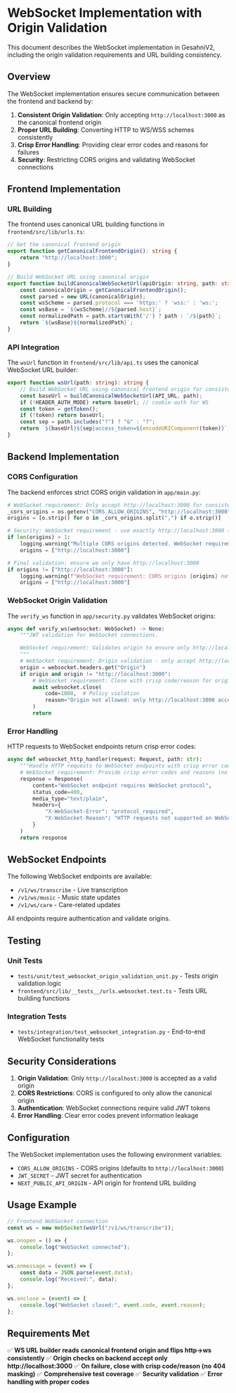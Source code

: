 # WebSocket Implementation with Origin Validation

This document describes the WebSocket implementation in GesahniV2, including the origin validation requirements and URL building consistency.

## Overview

The WebSocket implementation ensures secure communication between the frontend and backend by:

1. **Consistent Origin Validation**: Only accepting `http://localhost:3000` as the canonical frontend origin
2. **Proper URL Building**: Converting HTTP to WS/WSS schemes consistently
3. **Crisp Error Handling**: Providing clear error codes and reasons for failures
4. **Security**: Restricting CORS origins and validating WebSocket connections

## Frontend Implementation

### URL Building

The frontend uses canonical URL building functions in `frontend/src/lib/urls.ts`:

```typescript
// Get the canonical frontend origin
export function getCanonicalFrontendOrigin(): string {
    return "http://localhost:3000";
}

// Build WebSocket URL using canonical origin
export function buildCanonicalWebSocketUrl(apiOrigin: string, path: string): string {
    const canonicalOrigin = getCanonicalFrontendOrigin();
    const parsed = new URL(canonicalOrigin);
    const wsScheme = parsed.protocol === 'https:' ? 'wss:' : 'ws:';
    const wsBase = `${wsScheme}//${parsed.host}`;
    const normalizedPath = path.startsWith('/') ? path : `/${path}`;
    return `${wsBase}${normalizedPath}`;
}
```

### API Integration

The `wsUrl` function in `frontend/src/lib/api.ts` uses the canonical WebSocket URL builder:

```typescript
export function wsUrl(path: string): string {
    // Build WebSocket URL using canonical frontend origin for consistent origin validation
    const baseUrl = buildCanonicalWebSocketUrl(API_URL, path);
    if (!HEADER_AUTH_MODE) return baseUrl; // cookie-auth for WS
    const token = getToken();
    if (!token) return baseUrl;
    const sep = path.includes("?") ? "&" : "?";
    return `${baseUrl}${sep}access_token=${encodeURIComponent(token)}`;
}
```

## Backend Implementation

### CORS Configuration

The backend enforces strict CORS origin validation in `app/main.py`:

```python
# WebSocket requirement: Only accept http://localhost:3000 for consistent origin validation
_cors_origins = os.getenv("CORS_ALLOW_ORIGINS", "http://localhost:3000")
origins = [o.strip() for o in _cors_origins.split(",") if o.strip()]

# Security: WebSocket requirement - use exactly http://localhost:3000 (not 127.0.0.1:3000)
if len(origins) > 1:
    logging.warning("Multiple CORS origins detected. WebSocket requirement: use exactly http://localhost:3000")
    origins = ["http://localhost:3000"]

# Final validation: ensure we only have http://localhost:3000
if origins != ["http://localhost:3000"]:
    logging.warning(f"WebSocket requirement: CORS origins {origins} not canonical. Using http://localhost:3000")
    origins = ["http://localhost:3000"]
```

### WebSocket Origin Validation

The `verify_ws` function in `app/security.py` validates WebSocket origins:

```python
async def verify_ws(websocket: WebSocket) -> None:
    """JWT validation for WebSocket connections.

    WebSocket requirement: Validates origin to ensure only http://localhost:3000 is accepted.
    """
    # WebSocket requirement: Origin validation - only accept http://localhost:3000
    origin = websocket.headers.get("Origin")
    if origin and origin != "http://localhost:3000":
        # WebSocket requirement: Close with crisp code/reason for origin mismatch
        await websocket.close(
            code=1008,  # Policy violation
            reason="Origin not allowed: only http://localhost:3000 accepted"
        )
        return
```

### Error Handling

HTTP requests to WebSocket endpoints return crisp error codes:

```python
async def websocket_http_handler(request: Request, path: str):
    """Handle HTTP requests to WebSocket endpoints with crisp error codes and reasons."""
    # WebSocket requirement: Provide crisp error codes and reasons (no 404 masking)
    response = Response(
        content="WebSocket endpoint requires WebSocket protocol",
        status_code=400,
        media_type="text/plain",
        headers={
            "X-WebSocket-Error": "protocol_required",
            "X-WebSocket-Reason": "HTTP requests not supported on WebSocket endpoints"
        }
    )
    return response
```

## WebSocket Endpoints

The following WebSocket endpoints are available:

- `/v1/ws/transcribe` - Live transcription
- `/v1/ws/music` - Music state updates
- `/v1/ws/care` - Care-related updates

All endpoints require authentication and validate origins.

## Testing

### Unit Tests

- `tests/unit/test_websocket_origin_validation_unit.py` - Tests origin validation logic
- `frontend/src/lib/__tests__/urls.websocket.test.ts` - Tests URL building functions

### Integration Tests

- `tests/integration/test_websocket_integration.py` - End-to-end WebSocket functionality tests

## Security Considerations

1. **Origin Validation**: Only `http://localhost:3000` is accepted as a valid origin
2. **CORS Restrictions**: CORS is configured to only allow the canonical origin
3. **Authentication**: WebSocket connections require valid JWT tokens
4. **Error Handling**: Clear error codes prevent information leakage

## Configuration

The WebSocket implementation uses the following environment variables:

- `CORS_ALLOW_ORIGINS` - CORS origins (defaults to `http://localhost:3000`)
- `JWT_SECRET` - JWT secret for authentication
- `NEXT_PUBLIC_API_ORIGIN` - API origin for frontend URL building

## Usage Example

```typescript
// Frontend WebSocket connection
const ws = new WebSocket(wsUrl("/v1/ws/transcribe"));

ws.onopen = () => {
    console.log("WebSocket connected");
};

ws.onmessage = (event) => {
    const data = JSON.parse(event.data);
    console.log("Received:", data);
};

ws.onclose = (event) => {
    console.log("WebSocket closed:", event.code, event.reason);
};
```

## Requirements Met

✅ **WS URL builder reads canonical frontend origin and flips http→ws consistently**
✅ **Origin checks on backend accept only http://localhost:3000**
✅ **On failure, close with crisp code/reason (no 404 masking)**
✅ **Comprehensive test coverage**
✅ **Security validation**
✅ **Error handling with proper codes**
